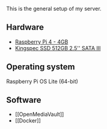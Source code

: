 This is the general setup of my server.

## Hardware
- [Raspberry Pi 4 - 4GB](https://www.amazon.es/dp/B0D1N3V2FF?ref=ppx_yo2ov_dt_b_fed_asin_title)
- [Kingspec SSD 512GB 2.5'' SATA III](https://www.amazon.es/dp/B0B2K3ZCHH?ref=ppx_yo2ov_dt_b_fed_asin_title&th=1)


## Operating system
Raspberry Pi OS Lite (64-bit)


## Software
- [[OpenMediaVault]]
- [[Docker]]
